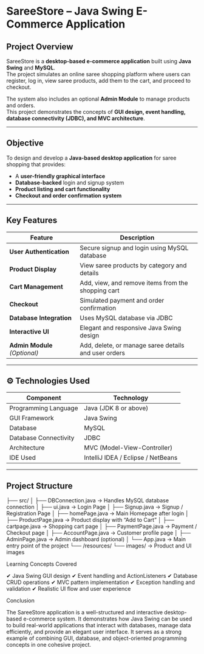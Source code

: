 #  SareeStore – Java Swing E-Commerce Application  

##  Project Overview  
SareeStore is a **desktop-based e-commerce application** built using **Java Swing** and **MySQL**.  
The project simulates an online saree shopping platform where users can register, log in, view saree products, add them to the cart, and proceed to checkout.  

The system also includes an optional **Admin Module** to manage products and orders.  
This project demonstrates the concepts of **GUI design, event handling, database connectivity (JDBC), and MVC architecture**.

---

##  Objective  
To design and develop a **Java-based desktop application** for saree shopping that provides:
- A **user-friendly graphical interface**
- **Database-backed** login and signup system
- **Product listing and cart functionality**
- **Checkout and order confirmation system**

---

## Key Features  

| Feature | Description |
|----------|-------------|
| **User Authentication** | Secure signup and login using MySQL database |
|  **Product Display** | View saree products by category and details |
|  **Cart Management** | Add, view, and remove items from the shopping cart |
|  **Checkout** | Simulated payment and order confirmation |
|  **Database Integration** | Uses MySQL database via JDBC |
|  **Interactive UI** | Elegant and responsive Java Swing design |
|  **Admin Module** *(Optional)* | Add, delete, or manage saree details and user orders |

---

## ⚙️ Technologies Used  

| Component | Technology |
|------------|-------------|
| Programming Language | Java (JDK 8 or above) |
| GUI Framework | Java Swing |
| Database | MySQL |
| Database Connectivity | JDBC |
| Architecture | MVC (Model-View-Controller) |
| IDE Used | IntelliJ IDEA / Eclipse / NetBeans |

---

##  Project Structure  

├── src/
│ ├── DBConnection.java → Handles MySQL database connection
│ ├── ui.java → Login Page
│ ├── Signup.java → Signup / Registration Page
│ ├── homePage.java → Main Homepage after login
│ ├── ProductPage.java → Product display with “Add to Cart”
│ ├── cartpage.java → Shopping cart page
│ ├── PaymentPage.java → Payment / Checkout page
│ ├── AccountPage.java → Customer profile page
│ ├── AdminPage.java → Admin dashboard (optional)
│ └── App.java → Main entry point of the project
└── /resources/
└── images/ → Product and UI images



 Learning Concepts Covered

✔ Java Swing GUI design
✔ Event handling and ActionListeners
✔ Database CRUD operations
✔ MVC pattern implementation
✔ Exception handling and validation
✔ Realistic UI flow and user experience


 Conclusion

The SareeStore application is a well-structured and interactive desktop-based e-commerce system.
It demonstrates how Java Swing can be used to build real-world applications that interact with databases, manage data efficiently, and provide an elegant user interface.
It serves as a strong example of combining GUI, database, and object-oriented programming concepts in one cohesive project.
